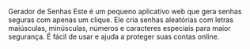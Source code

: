 Gerador de Senhas
Este é um pequeno aplicativo web que gera senhas seguras com apenas um clique. Ele cria senhas aleatórias com letras maiúsculas, minúsculas, números e caracteres especiais para maior segurança. É fácil de usar e ajuda a proteger suas contas online.
